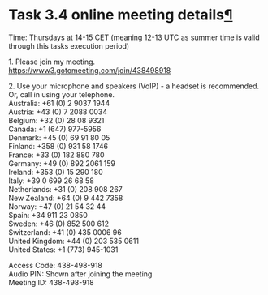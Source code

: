 Task 3.4 online meeting details[¶](#Task-34-online-meeting-details)
===================================================================

Time: Thursdays at 14-15 CET (meaning 12-13 UTC as summer time is valid
through this tasks execution period)

1\. Please join my meeting.\
<https://www3.gotomeeting.com/join/438498918>

2\. Use your microphone and speakers (VoIP) - a headset is recommended.\
Or, call in using your telephone.\
Australia: +61 (0) 2 9037 1944\
Austria: +43 (0) 7 2088 0034\
Belgium: +32 (0) 28 08 9321\
Canada: +1 (647) 977-5956\
Denmark: +45 (0) 69 91 80 05\
Finland: +358 (0) 931 58 1746\
France: +33 (0) 182 880 780\
Germany: +49 (0) 892 2061 159\
Ireland: +353 (0) 15 290 180\
Italy: +39 0 699 26 68 58\
Netherlands: +31 (0) 208 908 267\
New Zealand: +64 (0) 9 442 7358\
Norway: +47 (0) 21 54 32 44\
Spain: +34 911 23 0850\
Sweden: +46 (0) 852 500 612\
Switzerland: +41 (0) 435 0006 96\
United Kingdom: +44 (0) 203 535 0611\
United States: +1 (773) 945-1031

Access Code: 438-498-918\
Audio PIN: Shown after joining the meeting\
Meeting ID: 438-498-918

